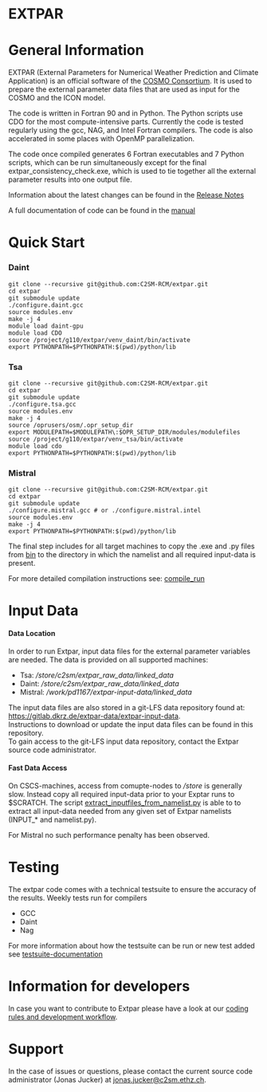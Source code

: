 # EXTPAR

# General Information
EXTPAR (External Parameters for Numerical Weather Prediction and Climate Application) is an official software of the [COSMO Consortium](www.cosmo-model.org).  It is used to prepare the external parameter data files that are used as input for the COSMO and the ICON model.

The code is written in Fortran 90 and in Python. The Python scripts use CDO for the most compute-intensive parts.  Currently the code is tested regularly using the gcc, NAG, and Intel Fortran compilers.  The code is also accelerated in some places with OpenMP parallelization.  

The code once compiled generates 6 Fortran executables and 7 Python scripts, which can be run simultaneously except for the final extpar_consistency_check.exe, which is used to tie together all the external parameter results into one output file.  


Information about the latest changes can be found in the [Release Notes](ReleaseNotes.md)

A full documentation of code can be found in the [manual](doc/user_and_implementation_manual.pdf)

# Quick Start
### Daint

```
git clone --recursive git@github.com:C2SM-RCM/extpar.git
cd extpar
git submodule update
./configure.daint.gcc
source modules.env
make -j 4
module load daint-gpu
module load CDO
source /project/g110/extpar/venv_daint/bin/activate
export PYTHONPATH=$PYTHONPATH:$(pwd)/python/lib
```

### Tsa

```
git clone --recursive git@github.com:C2SM-RCM/extpar.git
cd extpar
git submodule update
./configure.tsa.gcc
source modules.env
make -j 4
source /oprusers/osm/.opr_setup_dir
export MODULEPATH=$MODULEPATH\:$OPR_SETUP_DIR/modules/modulefiles
source /project/g110/extpar/venv_tsa/bin/activate
module load cdo
export PYTHONPATH=$PYTHONPATH:$(pwd)/python/lib
```

### Mistral

```
git clone --recursive git@github.com:C2SM-RCM/extpar.git
cd extpar
git submodule update
./configure.mistral.gcc # or ./configure.mistral.intel
source modules.env
make -j 4
export PYTHONPATH=$PYTHONPATH:$(pwd)/python/lib
```

The final step includes for all target machines to copy 
the .exe and .py files from [bin](bin) to the directory in which the namelist and all required input-data is present.

For more detailed compilation instructions see: [compile_run](doc/compile_run.md)

# Input Data

#### Data Location
In order to run Extpar, input data files for the external parameter variables are needed. The data is provided on all supported machines:
*  Tsa: _/store/c2sm/extpar_raw_data/linked_data_
*  Daint: _/store/c2sm/extpar_raw_data/linked_data_
*  Mistral: _/work/pd1167/extpar-input-data/linked_data_

The input data files are also stored in a git-LFS data repository found at: https://gitlab.dkrz.de/extpar-data/extpar-input-data.  
Instructions to download or update the input data files can be found in this repository.  
To gain access to the git-LFS input data repository, contact the Extpar source code administrator.

#### Fast Data Access
On CSCS-machines, access from comupte-nodes to _/store_ is generally slow. Instead copy all required input-data prior to your Exptar runs to $SCRATCH.
The script [extract_inputfiles_from_namelist.py](test/testsuite/bin/extract_inputfiles_from_namelist.py) is able to to extract all input-data needed from any given set of Extpar namelists (INPUT_* and namelist.py).

For Mistral no such performance penalty has been observed.

# Testing
The extpar code comes with a technical testsuite to ensure the accuracy of the results. Weekly tests run for compilers
* GCC
* Daint
* Nag

For more information about how the testsuite can be run or new test added see [testsuite-documentation](doc/testing.md)

# Information for developers
In case you want to contribute to Extpar please have a look at our [coding rules and development workflow](doc/development.md).

# Support 
In the case of issues or questions, please contact the current source code administrator (Jonas Jucker) at jonas.jucker@c2sm.ethz.ch.  


